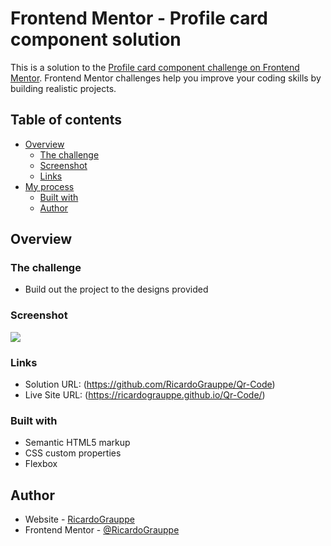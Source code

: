 # Frontend Mentor - Profile card component solution

This is a solution to the [Profile card component challenge on Frontend Mentor](https://www.frontendmentor.io/challenges/profile-card-component-cfArpWshJ). Frontend Mentor challenges help you improve your coding skills by building realistic projects. 

## Table of contents

- [Overview](#overview)
  - [The challenge](#the-challenge)
  - [Screenshot](#screenshot)
  - [Links](#links)
- [My process](#my-process)
  - [Built with](#built-with)
  - [Author](#author)

## Overview

### The challenge

- Build out the project to the designs provided

### Screenshot

![](./design/my-solution.png)


### Links

- Solution URL: (https://github.com/RicardoGrauppe/Qr-Code)
- Live Site URL: (https://ricardograuppe.github.io/Qr-Code/)

### Built with

- Semantic HTML5 markup
- CSS custom properties
- Flexbox

## Author

- Website - [RicardoGrauppe]()
- Frontend Mentor - [@RicardoGrauppe](https://www.frontendmentor.io/profile/RicardoGrauppe)